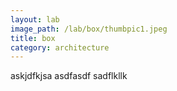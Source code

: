 ```yaml
---
layout: lab
image_path: /lab/box/thumbpic1.jpeg
title: box
category: architecture
---
```


askjdfkjsa
asdfasdf
sadflkllk
